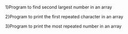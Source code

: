 1}Program to find second largest
number in an array

2}Program to print the first repeated character in an array

3}Program to print the most repeated
number in an array
